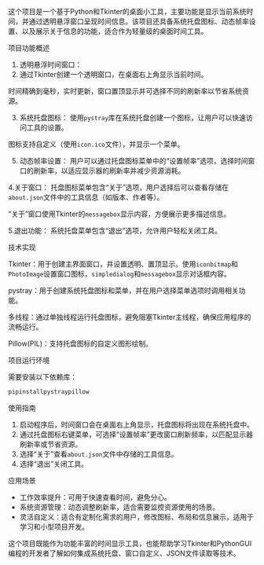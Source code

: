 这个项目是一个基于Python和Tkinter的桌面小工具，主要功能是显示当前系统时间，并通过透明悬浮窗口呈现时间信息。该项目还具备系统托盘图标、动态帧率设置、以及展示关于信息的功能，适合作为轻量级的桌面时间工具。

项目功能概述

1. 透明悬浮时间窗口：
2. 通过Tkinter创建一个透明窗口，在桌面右上角显示当前时间。

时间精确到毫秒，实时更新，窗口置顶显示并可选择不同的刷新率以节省系统资源。

3. 系统托盘图标：
使用`pystray`库在系统托盘创建一个图标，让用户可以快速访问工具的设置。

图标支持自定义（使用`icon.ico`文件），并显示一个菜单。

5. 动态帧率设置：
用户可以通过托盘图标菜单中的“设置帧率”选项，选择时间窗口的刷新率，以适应显示器的刷新率并减少资源消耗。

4.关于窗口：
托盘图标菜单包含“关于”选项，用户选择后可以查看存储在`about.json`文件中的工具信息（如版本、作者等）。

“关于”窗口使用Tkinter的`messagebox`显示内容，方便展示更多描述信息。

5.退出功能：
系统托盘菜单包含“退出”选项，允许用户轻松关闭工具。

技术实现

Tkinter：用于创建主界面窗口，并设置透明、置顶显示。使用`iconbitmap`和`PhotoImage`设置窗口图标，`simpledialog`和`messagebox`显示对话框内容。

pystray：用于创建系统托盘图标和菜单，并在用户选择菜单选项时调用相关功能。

多线程：通过单独线程运行托盘图标，避免阻塞Tkinter主线程，确保应用程序的流畅运行。

Pillow(PIL)：支持托盘图标的自定义图形绘制。

项目运行环境

需要安装以下依赖库：

```bash
pipinstallpystraypillow
```

使用指南

1. 启动程序后，时间窗口会在桌面右上角显示，托盘图标将出现在系统托盘中。
2. 通过托盘图标右键菜单，可选择“设置帧率”更改窗口刷新频率，以匹配显示器刷新率或节省资源。
3. 选择“关于”查看`about.json`文件中存储的工具信息。
4. 选择“退出”关闭工具。

应用场景

- 工作效率提升：可用于快速查看时间，避免分心。
- 系统资源管理：动态调整刷新率，适合需要监控资源使用的场景。
- 灵活自定义：适合有定制化需求的用户，修改图标、布局和信息展示，适用于学习和小型项目开发。

这个项目既能作为功能丰富的时间显示工具，也能帮助学习Tkinter和PythonGUI编程的开发者了解如何集成系统托盘、窗口自定义、JSON文件读取等技术。
